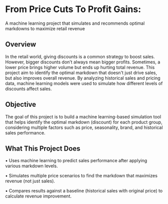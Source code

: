 # From Price Cuts To Profit Gains:
A machine learning project that simulates and recommends optimal markdowns to maximize retail revenue

## Overview
In the retail world, giving discounts is a common strategy to boost sales. However, bigger discounts don’t always mean bigger profits. Sometimes, a lower price brings higher volume but ends up hurting total revenue. This project aim to identify the optimal markdown that doesn't just drive sales, but also improves overall revenue. By analyzing historical sales and pricing data, machine learning models were used to simulate how different levels of discounts affect sales.

## Objective
The goal of this project is to build a machine learning-based simulation tool that helps identify the optimal markdown (discount) for each product group, considering multiple factors such as price, seasonality, brand, and historical sales performance.

## What This Project Does
•	Uses machine learning to predict sales performance after applying various markdown levels.

•	Simulates multiple price scenarios to find the markdown that maximizes revenue (not just sales).

•	Compares results against a baseline (historical sales with original price) to calculate revenue improvement.
